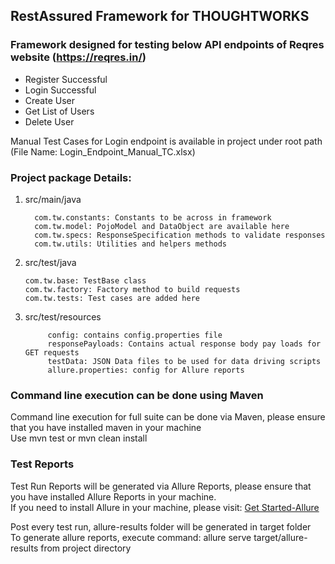 ## RestAssured Framework for THOUGHTWORKS


### Framework designed for testing below API endpoints of Reqres website (https://reqres.in/)
- Register Successful
- Login Successful
- Create User
- Get List of Users
- Delete User


Manual Test Cases for Login endpoint is available in project under root path (File Name: Login_Endpoint_Manual_TC.xlsx)

### Project package Details:

1. src/main/java 

         com.tw.constants: Constants to be across in framework
         com.tw.model: PojoModel and DataObject are available here
         com.tw.specs: ResponseSpecification methods to validate responses
         com.tw.utils: Utilities and helpers methods
         
 2. src/test/java
 
		com.tw.base: TestBase class
		com.tw.factory: Factory method to build requests
		com.tw.tests: Test cases are added here
			
3. src/test/resources

			config: contains config.properties file
			responsePayloads: Contains actual response body pay loads for GET requests
			testData: JSON Data files to be used for data driving scripts
			allure.properties: config for Allure reports
	
### Command line execution can be done using Maven
Command line execution for full suite can be done via Maven, please ensure that you have installed maven in your machine <br>
Use mvn test or mvn clean install

### Test Reports
Test Run Reports will be generated via Allure Reports, please ensure that you have installed Allure Reports in your machine. <br>
If you need to install Allure in your machine, please visit: [Get Started-Allure](https://docs.qameta.io/allure/#_get_started) 

Post every test run, allure-results folder will be generated in target folder <br>
To generate allure reports, execute command: allure serve target/allure-results from project directory
